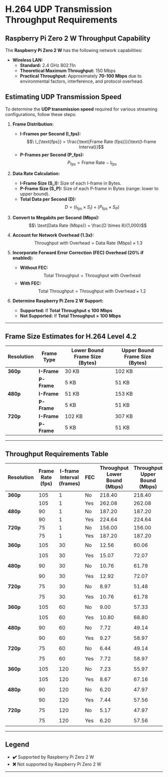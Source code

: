 # H.264 UDP Transmission Throughput Requirements

## Raspberry Pi Zero 2 W Throughput Capability

The **Raspberry Pi Zero 2 W** has the following network capabilities:

- **Wireless LAN:** 
  - **Standard:** 2.4 GHz 802.11n
  - **Theoretical Maximum Throughput:** 150 Mbps
  - **Practical Throughput:** Approximately **70-100 Mbps** due to environmental factors, interference, and protocol overhead.

## Estimating UDP Transmission Speed

To determine the **UDP transmission speed** required for various streaming configurations, follow these steps:

1. **Frame Distribution:**
   - **I-Frames per Second (I_fps):** 
        $$\ I_{\text{fps}} = \frac{\text{Frame Rate (fps)}}{\text{I-frame Interval}}$$
   - **P-Frames per Second (P_fps):** 
        $$\ P_{\text{fps}} = \text{Frame Rate} - I_{\text{fps}}$$

2. **Data Rate Calculation:**
   - **I-Frame Size (S_I):** Size of each I-frame in Bytes.
   - **P-Frame Size (S_P):** Size of each P-frame in Bytes (range: lower to upper bound).
   - **Total Data per Second (D):**  
        $$\ D = (I_{\text{fps}} \times S_I) + (P_{\text{fps}} \times S_P)$$

3. **Convert to Megabits per Second (Mbps):**
    $$\ \text{Data Rate (Mbps)} = \frac{D \times 8}{1,000}$$

4. **Account for Network Overhead (1.3x):**
    $$\ \text{Throughput with Overhead} = \text{Data Rate (Mbps)} \times 1.3$$

5. **Incorporate Forward Error Correction (FEC) Overhead (20% if enabled):**
   - **Without FEC:**  
        $$\ \text{Total Throughput} = \text{Throughput with Overhead}$$
   - **With FEC:**  
        $$\ \text{Total Throughput} = \text{Throughput with Overhead} \times 1.2$$

6. **Determine Raspberry Pi Zero 2 W Support:**
   - **Supported:** If **Total Throughput ≤ 100 Mbps**
   - **Not Supported:** If **Total Throughput > 100 Mbps**

---

## Frame Size Estimates for H.264 Level 4.2

| **Resolution** | **Frame Type**  | **Lower Bound Frame Size (Bytes)** | **Upper Bound Frame Size (Bytes)** |
|----------------|-----------------|------------------------------------|------------------------------------|
| **360p**       | **I-Frame**     | 30 KB                              | 102 KB                             |
|                | **P-Frame**     | 5 KB                               | 51 KB                              |
| **480p**       | **I-Frame**     | 51 KB                              | 153 KB                             |
|                | **P-Frame**     | 5 KB                               | 51 KB                              |
| **720p**       | **I-Frame**     | 102 KB                             | 307 KB                             |
|                | **P-Frame**     | 5 KB                               | 51 KB                              |
---

## Throughput Requirements Table

| **Resolution** | **Frame Rate (fps)** | **I-frame Interval (frames)** | **FEC** | **Throughput Lower Bound (Mbps)** | **Throughput Upper Bound (Mbps)** | **Raspberry Pi Zero 2 W Support**  |
|----------------|----------------------|-------------------------------|---------|-----------------------------------|-----------------------------------|------------------------------------|
| **360p**       | 105                  | 1                             | No      | 218.40                            | 218.40                            | ❌                                 |
|                | 105                  | 1                             | Yes     | 262.08                            | 262.08                            | ❌                                 |
| **480p**       | 90                   | 1                             | No      | 187.20                            | 187.20                            | ❌                                 |
|                | 90                   | 1                             | Yes     | 224.64                            | 224.64                            | ❌                                 |
| **720p**       | 75                   | 1                             | No      | 156.00                            | 156.00                            | ❌                                 |
|                | 75                   | 1                             | Yes     | 187.20                            | 187.20                            | ❌                                 |
| **360p**       | 105                  | 30                            | No      | 12.56                             | 60.06                             | ✔️                                 |
|                | 105                  | 30                            | Yes     | 15.07                             | 72.07                             | ✔️                                 |
| **480p**       | 90                   | 30                            | No      | 10.76                             | 61.78                             | ✔️                                 |
|                | 90                   | 30                            | Yes     | 12.92                             | 72.07                             | ✔️                                 |
| **720p**       | 75                   | 30                            | No      | 8.97                              | 51.48                             | ✔️                                 |
|                | 75                   | 30                            | Yes     | 10.76                             | 61.78                             | ✔️                                 |
| **360p**       | 105                  | 60                            | No      | 9.00                              | 57.33                             | ✔️                                 |
|                | 105                  | 60                            | Yes     | 10.80                             | 68.80                             | ✔️                                 |
| **480p**       | 90                   | 60                            | No      | 7.72                              | 49.14                             | ✔️                                 |
|                | 90                   | 60                            | Yes     | 9.27                              | 58.97                             | ✔️                                 |
| **720p**       | 75                   | 60                            | No      | 6.44                              | 49.14                             | ✔️                                 |
|                | 75                   | 60                            | Yes     | 7.72                              | 58.97                             | ✔️                                 |
| **360p**       | 105                  | 120                           | No      | 7.23                              | 55.97                             | ✔️                                 |
|                | 105                  | 120                           | Yes     | 8.67                              | 67.16                             | ✔️                                 |
| **480p**       | 90                   | 120                           | No      | 6.20                              | 47.97                             | ✔️                                 |
|                | 90                   | 120                           | Yes     | 7.44                              | 57.56                             | ✔️                                 |
| **720p**       | 75                   | 120                           | No      | 5.17                              | 47.97                             | ✔️                                 |
|                | 75                   | 120                           | Yes     | 6.20                              | 57.56                             | ✔️                                 |
---

## Legend

- **✔️** Supported by Raspberry Pi Zero 2 W
- **❌** Not supported by Raspberry Pi Zero 2 W

---
